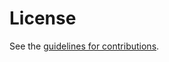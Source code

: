 # License

See the
[guidelines for contributions](https://github.com/t2trg/t2trg-rest-iot/blob/master/CONTRIBUTING.md).
